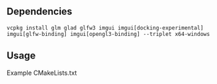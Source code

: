## Dependencies

```
vcpkg install glm glad glfw3 imgui imgui[docking-experimental] imgui[glfw-binding] imgui[opengl3-binding] --triplet x64-windows
```

## Usage

Example CMakeLists.txt
```
```